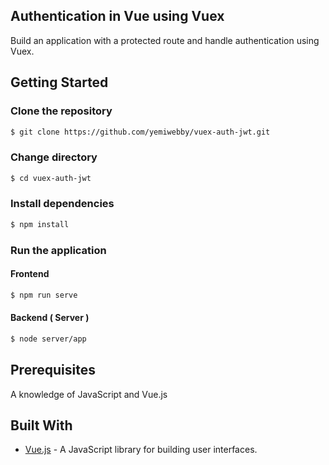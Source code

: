 ## Authentication in Vue using Vuex

Build an application with a protected route and handle authentication using Vuex.


## Getting Started

### Clone the repository
```bash
$ git clone https://github.com/yemiwebby/vuex-auth-jwt.git
```

### Change directory
```bash
$ cd vuex-auth-jwt
```

### Install dependencies
```bash
$ npm install
```

### Run the application
#### Frontend
```bash
$ npm run serve
```

#### Backend ( Server )
```bash
$ node server/app
```

## Prerequisites
A knowledge of JavaScript and Vue.js

## Built With

* [Vue.js](https://vuejs.org/) - A JavaScript library for building user interfaces.
